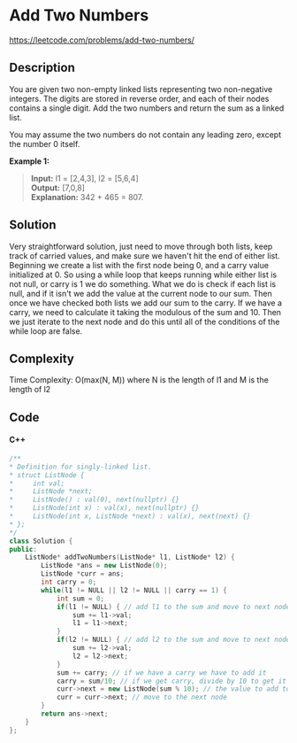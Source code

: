 # Add Two Numbers
<https://leetcode.com/problems/add-two-numbers/>

## Description
You are given two non-empty linked lists representing two non-negative integers. The digits are stored in reverse order, and each of their nodes contains a single digit. Add the two numbers and return the sum as a linked list.

You may assume the two numbers do not contain any leading zero, except the number 0 itself.

**Example 1:**  

>**Input:** l1 = [2,4,3], l2 = [5,6,4]  
**Output:** [7,0,8]  
**Explanation:** 342 + 465 = 807.

## Solution
Very straightforward solution, just need to move through both lists, keep track of carried values, and make sure we haven't hit the end of either list. Beginning we create a list with the first node being 0, and a carry value initialized at 0. So using a while loop that keeps running while either list is not null, or carry is 1 we do something. What we do is check if each list is null, and if it isn't we add the value at the current node to our sum. Then once we have checked both lists we add our sum to the carry. If we have a carry, we need to calculate it taking the modulous of the sum and 10. Then we just iterate to the next node and do this until all of the conditions of the while loop are false.

## Complexity
Time Complexity: O(max(N, M)) where N is the length of l1 and M is the length of l2

## Code
#### C++
```c++
/**
* Definition for singly-linked list.
* struct ListNode {
*     int val;
*     ListNode *next;
*     ListNode() : val(0), next(nullptr) {}
*     ListNode(int x) : val(x), next(nullptr) {}
*     ListNode(int x, ListNode *next) : val(x), next(next) {}
* };
*/
class Solution {
public:
    ListNode* addTwoNumbers(ListNode* l1, ListNode* l2) {
        ListNode *ans = new ListNode(0);
        ListNode *curr = ans;
        int carry = 0;
        while(l1 != NULL || l2 != NULL || carry == 1) {
            int sum = 0;
            if(l1 != NULL) { // add l1 to the sum and move to next node
                sum += l1->val;
                l1 = l1->next;
            }
            if(l2 != NULL) { // add l2 to the sum and move to next node
                sum += l2->val;
                l2 = l2->next;
            }
            sum += carry; // if we have a carry we have to add it
            carry = sum/10; // if we get carry, divide by 10 to get it
            curr->next = new ListNode(sum % 10); // the value to add to our list will be the sum % 10
            curr = curr->next; // move to the next node
        }
        return ans->next;
    }
};